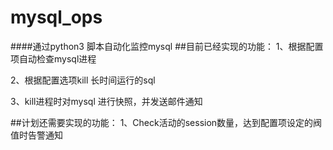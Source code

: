 # mysql_ops
####通过python3 脚本自动化监控mysql
##目前已经实现的功能：
1、根据配置项自动检查mysql进程

2、根据配置选项kill 长时间运行的sql

3、kill进程时对mysql 进行快照，并发送邮件通知

##计划还需要实现的功能：
1、Check活动的session数量，达到配置项设定的阀值时告警通知

